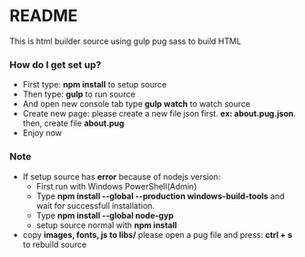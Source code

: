 # README #

This is html builder source using gulp pug sass to build HTML



### How do I get set up? ###

* First type: **npm install** to setup source
* Then type: **gulp** to run source
* And open new console tab type **gulp watch** to watch source 
* Create new page:  please create a new file json first. **ex: about.pug.json**. then, create file **about.pug**  
* Enjoy now

### Note ###
* If setup source has **error** because of nodejs version:
	- First run with Windows PowerShell(Admin)
	- Type **npm install --global --production windows-build-tools** and wait for successfull installation.
	- Type **npm install --global node-gyp**
	- setup source normal with **npm install**
* copy **images, fonts, js to libs/** please open a pug file and press: **ctrl + s** to rebuild source